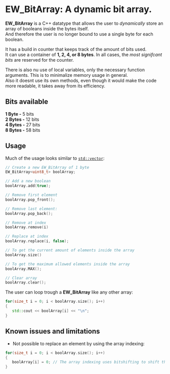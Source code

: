# EW_BitArray: A dynamic bit array.

**EW_BitArray** is a C++ datatype that allows the user to _dynamically_ store an array of booleans inside the bytes itself.  
And therefore the user is no longer bound to use a single byte for each boolean.  
  
It has a build in counter that keeps track of the amount of bits used.  
It can use a container of **1, 2, 4, or 8 bytes**. In all cases, the _most signifcant bits_ are reserved for the counter.

There is also nu use of local variables, only the necessary function arguments. This is to minimalize memory usage in general.  
Also it doesnt use its own methods, even though it would make the code more readable, it takes away from its efficiency.
  
## Bits available
**1 Byte -** 5 bits  
**2 Bytes -** 12 bits  
**4 Bytes -** 27 bits  
**8 Bytes -** 58 bits

## Usage
Much of the usage looks similar to [`std::vector`](https://en.cppreference.com/w/cpp/container/vector):
```cpp
// Create a new EW_BitArray of 1 byte
EW_BitArray<uint8_t> boolArray;

// Add a new boolean
boolArray.add(true);

// Remove first element
boolArray.pop_front();

// Remove last element:
boolArray.pop_back();

// Remove at index
boolArray.remove(i)

// Replace at index
boolArray.replace(i, false);

// To get the current amount of elements inside the array
boolArray.size()

// To get the maximum allowed elements inside the array
boolArray.MAX();

// Clear array
boolArray.clear();
```
The user can loop trough a **EW_BitArray** like any other array:
```cpp
for(size_t i = 0; i < boolArray.size(); i++)
{
   std::cout << boolArray[i] << "\n";
}
```

## Known issues and limitations
- Not possible to replace an element by using the array indexing:
```cpp
for(size_t i = 0; i < boolArray.size(); i++)
{
   boolArray[i] = 0; // The array indexing uses bitshifting to shift the value to the front and mask it with a 1 to get its value. Therefore using it to replace a value, will not work.
}
```
